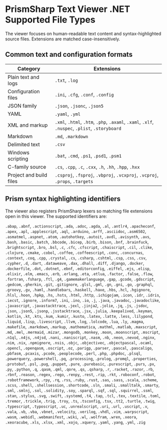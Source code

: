 # PrismSharp Text Viewer .NET Supported File Types

The viewer focuses on human-readable text content and syntax-highlighted source files. Extensions are matched case-insensitively.

## Common text and configuration formats

| Category | Extensions |
| --- | --- |
| Plain text and logs | `.txt`, `.log` |
| Configuration files | `.ini`, `.cfg`, `.conf`, `.config` |
| JSON family | `.json`, `.jsonc`, `.json5` |
| YAML | `.yaml`, `.yml` |
| XML and markup | `.xml`, `.html`, `.htm`, `.php`, `.axaml`, `.xaml`, `.xlf`, `.nuspec`, `.plist`, `.storyboard` |
| Markdown | `.md`, `.markdown` |
| Delimited text | `.csv` |
| Windows scripting | `.bat`, `.cmd`, `.ps1`, `.psd1`, `.psm1` |
| C-family source | `.cs`, `.cpp`, `.c`, `.cxx`, `.h`, `.hh`, `.hpp`, `.hxx` |
| Project and build files | `.csproj`, `.fsproj`, `.vbproj`, `.vcxproj`, `.vcproj`, `.props`, `.targets` |

## Prism syntax highlighting identifiers

The viewer also registers PrismSharp lexers so matching file extensions open in this viewer. The supported identifiers are:

`.abap`, `.abnf`, `.actionscript`, `.ada`, `.adoc`, `.agda`, `.al`, `.antlr4`, `.apacheconf`,
`.apex`, `.apl`, `.applescript`, `.aql`, `.arduino`, `.arff`, `.asciidoc`, `.asm6502`, `.asmatmel`,
`.aspnet`, `.atom`, `.autohotkey`, `.autoit`, `.avdl`, `.avisynth`, `.avs`, `.bash`, `.basic`,
`.batch`, `.bbcode`, `.bicep`, `.birb`, `.bison`, `.bnf`, `.brainfuck`, `.brightscript`, `.bro`,
`.bsl`, `.c`, `.cfc`, `.cfscript`, `.chaiscript`, `.cil`, `.clike`, `.clojure`, `.cmake`, `.cobol`,
`.coffee`, `.coffeescript`, `.conc`, `.concurnas`, `.context`, `.coq`, `.cpp`, `.crystal`, `.cs`,
`.csharp`, `.cshtml`, `.csp`, `.css`, `.csv`, `.cypher`, `.d`, `.dart`, `.dataweave`, `.dax`,
`.dhall`, `.diff`, `.django`, `.docker`, `.dockerfile`, `.dot`, `.dotnet`, `.ebnf`, `.editorconfig`,
`.eiffel`, `.ejs`, `.elisp`, `.elixir`, `.elm`, `.emacs`, `.erb`, `.erlang`, `.eta`, `.etlua`,
`.factor`, `.false`, `.flow`, `.fortran`, `.fsharp`, `.ftl`, `.g4`, `.gamemakerlanguage`, `.gap`,
`.gcode`, `.gdscript`, `.gedcom`, `.gherkin`, `.git`, `.gitignore`, `.glsl`, `.gml`, `.gn`, `.gni`,
`.go`, `.graphql`, `.groovy`, `.gv`, `.haml`, `.handlebars`, `.haskell`, `.haxe`, `.hbs`, `.hcl`,
`.hgignore`, `.hlsl`, `.hoon`, `.hpkp`, `.hs`, `.hsts`, `.html`, `.http`, `.ichigojam`, `.icon`,
`.idr`, `.idris`, `.iecst`, `.ignore`, `.inform7`, `.ini`, `.ino`, `.io`, `.j`, `.java`, `.javadoc`,
`.javadoclike`, `.javascript`, `.javastacktrace`, `.jexl`, `.jinja2`, `.jolie`, `.jq`, `.js`,
`.jsdoc`, `.json`, `.json5`, `.jsonp`, `.jsstacktrace`, `.jsx`, `.julia`, `.keepalived`, `.keyman`,
`.kotlin`, `.kt`, `.kts`, `.kum`, `.kumir`, `.kusto`, `.latex`, `.latte`, `.less`, `.lilypond`,
`.liquid`, `.lisp`, `.livescript`, `.llvm`, `.log`, `.lolcode`, `.lua`, `.ly`, `.magma`,
`.makefile`, `.markdown`, `.markup`, `.mathematica`, `.mathml`, `.matlab`, `.maxscript`, `.md`,
`.mel`, `.mermaid`, `.mizar`, `.mongodb`, `.monkey`, `.moon`, `.moonscript`, `.mscript`, `.n1ql`,
`.n4js`, `.n4jsd`, `.nani`, `.naniscript`, `.nasm`, `.nb`, `.neon`, `.nevod`, `.nginx`, `.nim`,
`.nix`, `.npmignore`, `.nsis`, `.objc`, `.objectivec`, `.objectpascal`, `.ocaml`, `.opencl`,
`.openqasm`, `.oscript`, `.oz`, `.parigp`, `.parser`, `.pascal`, `.pascaligo`, `.pbfasm`, `.pcaxis`,
`.pcode`, `.peoplecode`, `.perl`, `.php`, `.phpdoc`, `.plsql`, `.powerquery`, `.powershell`, `.pq`,
`.processing`, `.prolog`, `.promql`, `.properties`, `.protobuf`, `.psl`, `.pug`, `.puppet`, `.pure`,
`.purebasic`, `.purescript`, `.purs`, `.px`, `.py`, `.python`, `.q`, `.qasm`, `.qml`, `.qore`,
`.qs`, `.qsharp`, `.r`, `.racket`, `.razor`, `.rb`, `.rbnf`, `.reason`, `.regex`, `.rego`, `.renpy`,
`.rest`, `.rip`, `.rkt`, `.roboconf`, `.robot`, `.robotframework`, `.rpy`, `.rq`, `.rss`, `.ruby`,
`.rust`, `.sas`, `.sass`, `.scala`, `.scheme`, `.scss`, `.shell`, `.shellsession`, `.shortcode`,
`.sln`, `.smali`, `.smalltalk`, `.smarty`, `.sml`, `.smlnj`, `.sol`, `.solidity`, `.soy`, `.sparql`,
`.sqf`, `.sql`, `.squirrel`, `.ssml`, `.stan`, `.stylus`, `.svg`, `.swift`, `.systemd`, `.t4`,
`.tap`, `.tcl`, `.tex`, `.textile`, `.toml`, `.tremor`, `.trickle`, `.trig`, `.troy`, `.ts`,
`.tsconfig`, `.tsx`, `.tt2`, `.turtle`, `.twig`, `.typescript`, `.typoscript`, `.uc`,
`.unrealscript`, `.uri`, `.url`, `.uscript`, `.v`, `.vala`, `.vb`, `.vba`, `.vbnet`, `.velocity`,
`.verilog`, `.vhdl`, `.vim`, `.warpscript`, `.wasm`, `.webidl`, `.webmanifest`, `.wiki`, `.wl`,
`.wolfram`, `.wren`, `.xeora`, `.xeoracube`, `.xls`, `.xlsx`, `.xml`, `.xojo`, `.xquery`, `.yaml`,
`.yang`, `.yml`, `.zig`
